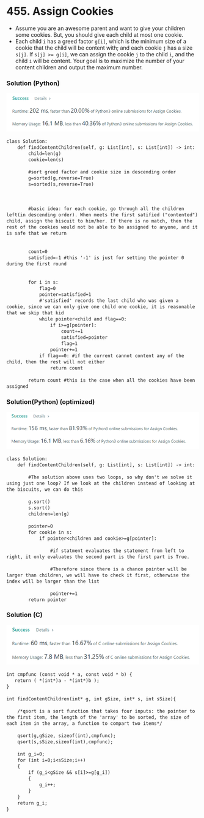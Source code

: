 # 455. Assign Cookies

* Assume you are an awesome parent and want to give your children some cookies. But, you should give each child at most one cookie.
* Each child `i` has a greed factor `g[i]`, which is the minimum size of a cookie that the child will be content with; and each cookie `j` has a size `s[j]`. If `s[j] >= g[i]`, we can assign the cookie `j` to the child `i`, and the child `i` will be content. Your goal is to maximize the number of your content children and output the maximum number.

### Solution (Python)

![](<../.gitbook/assets/image (5) (1) (1) (1) (1) (1) (1) (1) (1) (1) (1).png>)

```
class Solution:
    def findContentChildren(self, g: List[int], s: List[int]) -> int:
        child=len(g)
        cookie=len(s)
        
        #sort greed factor and cookie size in descending order
        g=sorted(g,reverse=True)
        s=sorted(s,reverse=True)
        
        
        
        #basic idea: for each cookie, go through all the children left(in descending order). When meets the first satified ("contented") child, assign the biscuit to him/her. If there is no match, then the rest of the cookies would not be able to be assigned to anyone, and it is safe that we return
        
        
        count=0
        satisfied=-1 #this '-1' is just for setting the pointer 0 during the first round 
        
        
        for i in s:
            flag=0
            pointer=satisfied+1
            #'satisfied' records the last child who was given a cookie, since we can only give one child one cookie, it is reasonable that we skip that kid
            while pointer<child and flag==0:
                if i>=g[pointer]:
                    count+=1
                    satisfied=pointer
                    flag=1
                pointer+=1
            if flag==0: #if the current cannot content any of the child, then the rest will not either
                return count
            
        return count #this is the case when all the cookies have been assigned
```

### Solution(Python) (optimized)

![](<../.gitbook/assets/image (2) (1) (1).png>)

```
class Solution:
    def findContentChildren(self, g: List[int], s: List[int]) -> int:
        
        #The solution above uses two loops, so why don't we solve it using just one loop? If we look at the children instead of looking at the biscuits, we can do this
        
        g.sort()
        s.sort()
        children=len(g)
        
        pointer=0
        for cookie in s:
            if pointer<children and cookie>=g[pointer]:
                
                #if statment evaluates the statement from left to right, it only evaluates the second part is the first part is True. 
                
                #Therefore since there is a chance pointer will be larger than children, we will have to check it first, otherwise the index will be larger than the list
                
                pointer+=1
        return pointer
```

### Solution (C)

![](<../.gitbook/assets/image (1) (1) (1) (1).png>)

```
int cmpfunc (const void * a, const void * b) {
   return ( *(int*)a - *(int*)b );
}

int findContentChildren(int* g, int gSize, int* s, int sSize){
    
    /*qsort is a sort function that takes four inputs: the pointer to the first item, the length of the 'array' to be sorted, the size of each item in the array, a function to compart two items*/
    
    qsort(g,gSize, sizeof(int),cmpfunc);
    qsort(s,sSize,sizeof(int),cmpfunc);
    
    int g_i=0;
    for (int i=0;i<sSize;i++)
    {
        if (g_i<gSize && s[i]>=g[g_i])
        {
            g_i++;
        }
    }
    return g_i;
}
```
